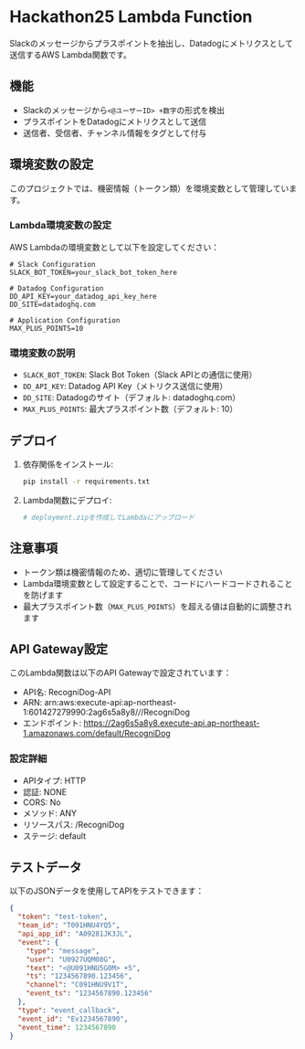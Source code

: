# Hackathon25 Lambda Function

Slackのメッセージからプラスポイントを抽出し、Datadogにメトリクスとして送信するAWS Lambda関数です。

## 機能

- Slackのメッセージから`<@ユーザーID> +数字`の形式を検出
- プラスポイントをDatadogにメトリクスとして送信
- 送信者、受信者、チャンネル情報をタグとして付与

## 環境変数の設定

このプロジェクトでは、機密情報（トークン類）を環境変数として管理しています。

### Lambda環境変数の設定

AWS Lambdaの環境変数として以下を設定してください：

```env
# Slack Configuration
SLACK_BOT_TOKEN=your_slack_bot_token_here

# Datadog Configuration
DD_API_KEY=your_datadog_api_key_here
DD_SITE=datadoghq.com

# Application Configuration
MAX_PLUS_POINTS=10
```

### 環境変数の説明

- `SLACK_BOT_TOKEN`: Slack Bot Token（Slack APIとの通信に使用）
- `DD_API_KEY`: Datadog API Key（メトリクス送信に使用）
- `DD_SITE`: Datadogのサイト（デフォルト: datadoghq.com）
- `MAX_PLUS_POINTS`: 最大プラスポイント数（デフォルト: 10）

## デプロイ

1. 依存関係をインストール:
   ```bash
   pip install -r requirements.txt
   ```

2. Lambda関数にデプロイ:
   ```bash
   # deployment.zipを作成してLambdaにアップロード
   ```

## 注意事項

- トークン類は機密情報のため、適切に管理してください
- Lambda環境変数として設定することで、コードにハードコードされることを防げます
- 最大プラスポイント数（`MAX_PLUS_POINTS`）を超える値は自動的に調整されます 

## API Gateway設定

このLambda関数は以下のAPI Gatewayで設定されています：

- API名: RecogniDog-API
- ARN: arn:aws:execute-api:ap-northeast-1:601427279990:2ag6s5a8y8/*/*/RecogniDog
- エンドポイント: https://2ag6s5a8y8.execute-api.ap-northeast-1.amazonaws.com/default/RecogniDog

### 設定詳細
- APIタイプ: HTTP
- 認証: NONE
- CORS: No
- メソッド: ANY
- リソースパス: /RecogniDog
- ステージ: default

## テストデータ

以下のJSONデータを使用してAPIをテストできます：

```json
{
  "token": "test-token",
  "team_id": "T091HNU4YQ5",
  "api_app_id": "A09281JK3JL",
  "event": {
    "type": "message",
    "user": "U0927UQM08G",
    "text": "<@U091HNU5G0M> +5",
    "ts": "1234567890.123456",
    "channel": "C091HNU9V1T",
    "event_ts": "1234567890.123456"
  },
  "type": "event_callback",
  "event_id": "Ev1234567890",
  "event_time": 1234567890
}
``` 